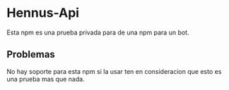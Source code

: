 # Hennus-Api
Esta npm es una prueba privada para de una npm para un bot.

## Problemas 

No hay soporte para esta npm si la usar ten en consideracion que esto es una prueba mas que nada.